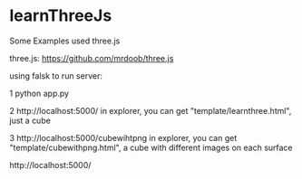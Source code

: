 # learnThreeJs
Some Examples used three.js

three.js: https://github.com/mrdoob/three.js

using falsk to run server:

1 python app.py

2 http://localhost:5000/ in explorer, you can get "template/learnthree.html", just a cube

3 http://localhost:5000/cubewihtpng in explorer, you can get "template/cubewithpng.html", a cube with different images on each surface

http://localhost:5000/
